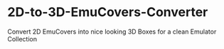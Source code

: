 # 2D-to-3D-EmuCovers-Converter
Convert 2D EmuCovers into nice looking 3D Boxes for a clean Emulator Collection
